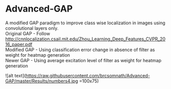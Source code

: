 # Advanced-GAP
A modified GAP paradigm to improve class wise localization in images using convolutional layers only. <br />
Original GAP - Follow http://cnnlocalization.csail.mit.edu/Zhou_Learning_Deep_Features_CVPR_2016_paper.pdf <br />
Modified GAP - Using classification error change in absence of filter as weight for heatmap generation <br />
Newer GAP - Using average excitation level of filter as weight for heatmap generation <br />

![alt text](https://raw.githubusercontent.com/brcsomnath/Advanced-GAP/master/Results/numbers4.jpg =100x75)